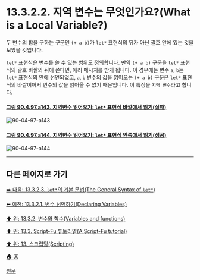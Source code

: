 # 13.3.2.2. 지역 변수는 무엇인가요?(What is a Local Variable?)
두 변수의 합을 구하는 구문인 `(+ a b)`가 `let*` 표현식의 뒤가 아닌 괄호 안에 있는 것을 보았을 것입니다. 

`let*` 표현식은 변수를 쓸 수 있는 범위도 정의합니다. 만약 `(+ a b)` 구문을 `let*` 표현식의 괄호 바깥의 뒤에 쓴다면, 에러 메시지를 받게 됩니다. 이 경우에는 변수 `a`, `b`는 `let*` 표현식의 안에 선언되었고, `a`, `b` 변수의 값을 읽어오는 `(+ a b)` 구문은 `let*` 표현식의 바깥이어서 변수의 값을 읽어올 수 없기 때문입니다. 이 특징을 `지역 변수`라고 합니다.

<a id="90-04-97-a143"></a>

#### [그림 90.4.97.a143. 지역변수 읽어오기: `let*` 표현식 바깥에서 읽기(실패)](./90-04-97-script_fu_console.md#90-04-97-a143)
![90-04-97-a143](https://github.com/wonder13662/gimp/assets/15767104/36417616-79d0-4faf-a085-930ff2abff5e)

<a id="90-04-97-a144"></a>

#### [그림 90.4.97.a144. 지역변수 읽어오기: `let*` 표현식 안쪽에서 읽기(성공)](./90-04-97-script_fu_console.md#90-04-97-a144)
![90-04-97-a144](https://github.com/wonder13662/gimp/assets/15767104/096d0401-8860-47c6-b943-94ba03cb47d1)

***

## 다른 페이지로 가기

[➡️ 다음: 13.3.2.3. `let*`의 기본 문법(The General Syntax of `let*`)](./13-03-02-03-the_general_syntax_of_let.md)

[⬅️ 이전: 13.3.2.1. 변수 선언하기(Declaring Variables)](./13-03-02-01-declaring_variables.md)

[⬆️ 위: 13.3.2. 변수와 함수(Variables and functions)](./13-03-02-00-variables-and-functions.md)

[⬆️ 위: 13.3. Script-Fu 튜토리얼(A Script-Fu tutorial)](./13-03-00-a-script-fu-tutorial.md)

[⬆️ 위: 13. 스크립팅(Scripting)](./13-00-scripting.md)

[🏠 홈](./00-home.md)

[원문](https://docs.gimp.org/2.10/ko/gimp-using-script-fu-tutorial-identifier.html#idm9662)

